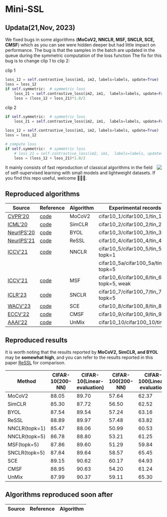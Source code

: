 # Mini-SSL
## Updata(21,Nov, 2023)
We fixed bugs in some algorithms (**MoCoV2, NNCLR, MSF, SNCLR, SCE, CMSF**) which as you can see were hidden deeper but had little impact on performance. The bug is that the samples in the batch are updated in the queue during the symmetric computation of the loss function
The fix for this bug is to change clip 1 to clip 2:

clip 1
```python
loss_12 = self.contrastive_loss(im1, im2, labels=labels, update=True)
loss = loss_12
if self.symmetric:  # symmetric loss
    loss_21 = self.contrastive_loss(im2, im1,  labels=labels, update=False)
    loss = (loss_12 + loss_21)*1.0/2
```
clip 2
```python
if self.symmetric:  # symmetric loss
    loss_21 = self.contrastive_loss(im2, im1,  labels=labels, update=False)

loss_12 = self.contrastive_loss(im1, im2, labels=labels, update=True)
loss = loss_12

# compute loss
if self.symmetric:  # symmetric loss
    # loss_21 = self.contrastive_loss(im2, im1,  labels=labels, update=False)
    loss = (loss_12 + loss_21)*1.0/2
```

<picture>
  <source
    srcset="https://github-readme-stats.vercel.app/api?username=pc-cp&show_icons=true&icon_color=CE1D2D&text_color=718096&hide_title=true&theme=dark"
    media="(prefers-color-scheme: dark)"
  />
  <source
    srcset="https://github-readme-stats.vercel.app/api?username=pc-cp&show_icons=true&icon_color=CE1D2D&text_color=718096&hide_title=true"
    media="(prefers-color-scheme: light), (prefers-color-scheme: no-preference)"
  />
  <img align="right" src="https://github-readme-stats.vercel.app/api?username=pc-cp&show_icons=true&icon_color=CE1D2D&text_color=718096&hide_title=true" />
</picture>

It mainly consists of fast reproduction of classical algorithms in the field of self-supervised learning with small models and lightweight datasets. If you find this repo useful, welcome 🌟🌟🌟.


## Reproduced algorithms
| Source                                         | Reference                                                                     | Algorithm | Experimental records                     | Checkpoint                                                                                            |
|------------------------------------------------|-------------------------------------------------------------------------------|-----------|------------------------------------------|-------------------------------------------------------------------------------------------------------|
| [CVPR'20](https://arxiv.org/abs/1911.05722)    | [code](https://github.com/facebookresearch/moco)                              | MoCoV2    | cifar10_1/cifar100_1/tin_1               | [link-moco](https://drive.google.com/drive/folders/17tcUy1nWO4_KwTVWV-bwNo0gw59CHe_X?usp=share_link)  |
| [ICML'20](https://arxiv.org/abs/2002.05709)    | [code](https://github.com/google-research/simclr)                             | SimCLR    | cifar10_2/cifar100_2/tin_2               | [link-simclr](https://drive.google.com/drive/folders/1fWiCbx30UDUmmnNxXArf32LCem1PCmT-?usp=sharing)   |
| [NeurIPS'20](https://arxiv.org/abs/2006.07733) | [code](https://github.com/google-deepmind/deepmind-research/tree/master/byol) | BYOL      | cifar10_3/cifar100_3/tin_3               | [link-byol](https://drive.google.com/drive/folders/11Rq_hBn3Ce3wcLOHxjwr3ZHKrXMaX7tX?usp=sharing)     |
| [NeurIPS'21](https://arxiv.org/abs/2107.09282) | [code](https://github.com/mingkai-zheng/ReSSL)                                | ReSSL     | cifar10_4/cifar100_4/tin_4               | [link-ressl](https://drive.google.com/drive/folders/1v_fkA1V05G79bHwC_EmUrChbTfqKGmqx?usp=sharing)    |
| [ICCV'21](https://arxiv.org/abs/2104.14548)    | [code](https://docs.lightly.ai/self-supervised-learning/examples/nnclr.html)  | NNCLR     | cifar10_5/cifar100_5/tin_5, topk=1       | [link-nnclr](https://drive.google.com/drive/folders/1WuUige97xwyQ6fLEHX86ioS_3qfmi8ZX?usp=sharing)    |
|                                                |                                                                               |           | cifar10_5a/cifar100_5a/tin_5a, topk=5    | [link-nnclr(a)](https://drive.google.com/drive/folders/1_Kz2EMec7pPdnSfYp1Pp9T9gQeus6oaA?usp=sharing) |
| [ICCV'21](https://arxiv.org/abs/2105.07269)    | [code](https://github.com/UMBCvision/MSF)                                     | MSF       | cifar10_6/cifar100_6/tin_6, topk=5, weak | [link-msf](https://drive.google.com/drive/folders/16FfJPM59G5fr2i43Uua9XXtaE8q72t1K?usp=sharing)      |
| [ICLR'23](https://arxiv.org/abs/2303.17142)    | [code](https://github.com/ChongjianGE/SNCLR)                                  | SNCLR     | cifar10_7/cifar100_7/tin_7, topk=5       | [link-snclr](https://drive.google.com/drive/folders/1XH_nh1ToQatNdB8MkF_db_MInLsCRQGh?usp=sharing)    |
| [WACV'23](https://arxiv.org/abs/2111.14585)    | [code](https://github.com/CEA-LIST/SCE)                                       | SCE       | cifar10_8/cifar100_8/tin_8               | [link-sce](https://drive.google.com/drive/folders/19akqdMiDw-2MgOUzBfeb5OxQmJzLxqPW?usp=sharing)      |
| [ECCV'22](https://arxiv.org/abs/2112.04607)    | [code](https://github.com/UCDvision/CMSF)                                     | CMSF      | cifar10_9/cifar100_9/tin_9               | [link-cmsf](https://drive.google.com/drive/folders/15o1k8YTxTdScUYYp_hRyXKubToqeCzHJ?usp=sharing)     |
| [AAAI'22](https://arxiv.org/abs/2003.05438)    | [code](https://github.com/szq0214/Un-Mix)                                     | UnMix     | cifar10_10/cifar100_10/tin_10            | [link-unmix](https://drive.google.com/drive/folders/1wCHsGdnd58Np2JmJTHkzcHSSeJEMEt-1?usp=sharing)    |

## Reproduced results
It is worth noting that the results reported by **MoCoV2, SimCLR, and BYOL** may be **somewhat high**, and you can refer to the results reported in this paper [ReSSL](https://arxiv.org/abs/2107.09282) for comparison.

| Method        | CIFAR-10(200-NN) | CIFAR-10(Linear-evaluation) | CIFAR-100(200-NN) | CIFAR-100(Linear-evaluation) | Tiny-ImageNet(200-NN) | Tiny-ImageNet(Linear-evaluation) | 
|---------------|------------------|-----------------------------|-------------------|------------------------------|-----------------------|----------------------------------|
| MoCoV2        | 88.05            | 89.70                       | 57.64             | 62.37                        | 37.29                 | 46.08                            |
| SimCLR        | 85.30            | 87.72                       | 56.50             | 62.52                        | 37.16                 | 45.71                            |
| BYOL          | 87.54            | 89.54                       | 57.24             | 63.16                        | 37.65                 | 45.29                            |
| ReSSL         | 88.89            | 89.97                       | 57.48             | 63.82                        | 37.14                 | 46.38                            |
| NNCLR(topk=1) | 85.47            | 88.06                       | 50.99             | 60.53                        | 31.62                 | 41.70                            |
| NNCLR(topk=5) | 86.78            | 88.80                       | 53.21             | 61.25                        | 34.44                 | 44.38                            |
| MSF(topk=5)   | 87.86            | 89.60                       | 51.29             | 59.84                        | 34.79                 | 42.52                            |
| SNCLR(topk=5) | 87.64            | 89.64                       | 58.57             | 65.45                        | 41.42                 | 49.62                            |
| SCE           | 89.15            | 90.62                       | 60.17             | 64.93                        | 40.66                 | 48.63                            |
| CMSF          | 88.95            | 90.63                       | 54.20             | 61.24                        | 35.97                 | 44.00                            |
| UnMix         | 87.99            | 90.37                       | 59.11             | 65.30                        | 38.65                 | 47.29                            |

## Algorithms reproduced soon after
| Source                                       | Reference                                   | Algorithm |
|----------------------------------------------|---------------------------------------------|-----------|
